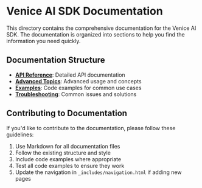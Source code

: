# Venice AI SDK Documentation

This directory contains the comprehensive documentation for the Venice AI SDK. The documentation is organized into sections to help you find the information you need quickly.

## Documentation Structure

- **[API Reference](api-reference/index.md)**: Detailed API documentation
- **[Advanced Topics](advanced/index.md)**: Advanced usage and concepts
- **[Examples](examples/index.md)**: Code examples for common use cases
- **[Troubleshooting](troubleshooting.md)**: Common issues and solutions

## Contributing to Documentation

If you'd like to contribute to the documentation, please follow these guidelines:

1. Use Markdown for all documentation files
2. Follow the existing structure and style
3. Include code examples where appropriate
4. Test all code examples to ensure they work
5. Update the navigation in `_includes/navigation.html` if adding new pages